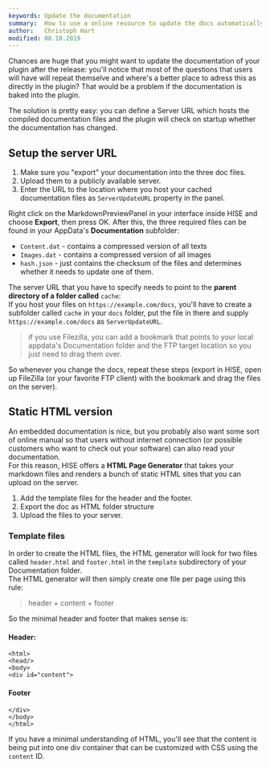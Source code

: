 ```yaml
---
keywords: Update the documentation
summary:  How to use a online resource to update the docs automatically
author:   Christoph Hart
modified: 08.10.2019
---
```

  
Chances are huge that you might want to update the documentation of your plugin after the release: you'll notice that most of the questions that users will have will repeat themselve and where's a better place to adress this as directly in the plugin? That would be a problem if the documentation is baked into the plugin. 

The solution is pretty easy: you can define a Server URL which hosts the compiled documentation files and the plugin will check on startup whether the documentation has changed.

## Setup the server URL

1. Make sure you "export" your documentation into the three doc files.
2. Upload them to a publicly available server. 
3. Enter the URL to the location where you host your cached documentation files as `ServerUpdateURL` property in the panel.

Right click on the MarkdownPreviewPanel in your interface inside HISE and choose **Export**, then press OK. After this, the three required files can be found in your AppData's **Documentation** subfolder:

- `Content.dat` - contains a compressed version of all texts
- `Images.dat` - contains a compressed version of all images
- `hash.json` - just contains the checksum of the files and determines whether it needs to update one of them.

The server URL that you have to specify needs to point to the **parent directory of a folder called** `cache`:  
If you host your files on `https://example.com/docs`, you'll have to create a subfolder called `cache` in your `docs` folder, put the file in there and supply `https://example.com/docs` as `ServerUpdateURL`.

> if you use Filezilla, you can add a bookmark that points to your local appdata's Documentation folder and the FTP target location so you just need to drag them over.

So whenever you change the docs, repeat these steps (export in HISE, open up FileZilla (or your favorite FTP client) with the bookmark and drag the files on the server).

## Static HTML version

An embedded documentation is nice, but you probably also want some sort of online manual so that users without internet connection (or possible customers who want to check out your software) can also read your documentation.  
For this reason, HISE offers a **HTML Page Generator** that takes your markdown files and renders a bunch of static HTML sites that you can upload on the server.

1. Add the template files for the header and the footer.
2. Export the doc as HTML folder structure
3. Upload the files to your server.

### Template files

In order to create the HTML files, the HTML generator will look for two files called `header.html` and `footer.html` in the `template` subdirectory of your Documentation folder.  
The HTML generator will then simply create one file per page using this rule:

> header + content + footer

So the minimal header and footer that makes sense is:

#### Header:

```
<html>
<head/>
<body>
<div id="content">
```

#### Footer

```
</div>
</body>
</html>
```

If you have a minimal understanding of HTML, you'll see that the content is being put into one div container that can be customized with CSS using the `content` ID.